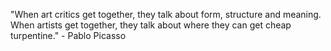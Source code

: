 "When art critics get together, they talk about form, structure and meaning. When artists get together, they talk about where they can get cheap turpentine." - Pablo Picasso

